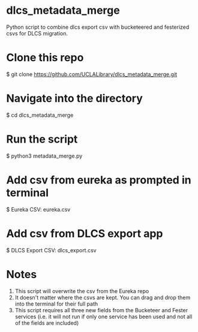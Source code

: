 # dlcs_metadata_merge
Python script to combine dlcs export csv with bucketeered and festerized csvs for DLCS migration.

# Clone this repo
$ git clone https://github.com/UCLALibrary/dlcs_metadata_merge.git

# Navigate into the directory
$ cd dlcs_metadata_merge

# Run the script
$ python3 metadata_merge.py

# Add csv from eureka as prompted in terminal
$ Eureka CSV: eureka.csv

# Add csv from DLCS export app
$ DLCS Export CSV: dlcs_export.csv

# Notes

1. This script will overwrite the csv from the Eureka repo
2. It doesn't matter where the csvs are kept. You can drag and drop them into the terminal for their full path
3. This script requires all three new fields from the Bucketeer and Fester services (i.e. it will not run if only one service has been used and not all of the fields are included)
